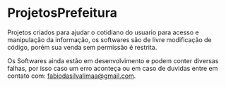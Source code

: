 # ProjetosPrefeitura

  Projetos criados para ajudar o cotidiano do usuario para acesso e manipulação da informação, os softwares são de livre modificação de código, porém sua venda sem permissão é restrita.
  
 Os Softwares ainda estão em desenvolvimento e podem conter diversas falhas, por isso caso um erro aconteça ou em caso de duvidas entre em contato com: fabiodasilvalimaa@gmail.com.
